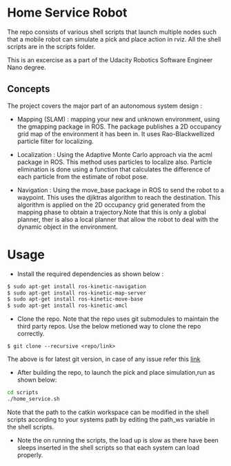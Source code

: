 # Home Service Robot
The repo consists of various shell scripts that launch multiple nodes such that a mobile robot can simulate a pick and place action in rviz. All the shell scripts are in the scripts folder.

This is an excercise as a part of the Udacity Robotics Software Engineer Nano degree.

## Concepts

The project covers the major part of an autonomous system design :

* Mapping (SLAM) : mapping your new and unknown environment, using the gmapping package in ROS. The package publishes a 2D occupancy grid map of the environment it has been in. It uses Rao-Blackwellized particle filter for localizing.

* Localization : Using the Adaptive Monte Carlo approach via the acml package in ROS. This method uses particles to localize also. Particle elimination is done using a function that calculates the difference of each particle from the estimate of robot pose.

* Navigation : Using the move_base package in ROS to send the robot to a waypoint. This uses the djiktras algorithm to reach the destination. This algorithm is applied on the 2D occupancy grid generated from the mapping phase to obtain a trajectory.Note that this is only a global planner, ther is also a local planner that allow the robot to deal with the dynamic object in the environment.

# Usage 
* Install the required dependencies as shown below :

```bash
$ sudo apt-get install ros-kinetic-navigation
$ sudo apt-get install ros-kinetic-map-server
$ sudo apt-get install ros-kinetic-move-base
$ sudo apt-get install ros-kinetic-amcl
```

* Clone the repo. Note that the repo uses git submodules to maintain the third party repos. Use the below metioned way to clone the repo correctly.

```
$ git clone --recursive <repo/link>
```
The above is for latest git version, in case of any issue refer this [link](https://stackoverflow.com/questions/3796927/how-to-git-clone-including-submodules)


* After building the repo, to launch the pick and place simulation,run as shown below:

```bash
cd scripts
./home_service.sh
```

Note that the path to the catkin workspace can be modified in the shell scripts according to your systems path by editing the path_ws variable in the shell scripts.

* Note the on running the scripts, the load up is slow as there have been sleeps inserted in the shell scripts so that each system can load properly.

